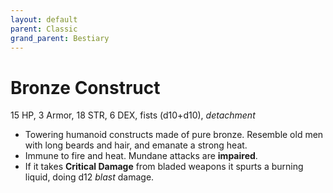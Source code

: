 ```yaml
---
layout: default
parent: Classic
grand_parent: Bestiary
---
```


# Bronze Construct

15 HP, 3 Armor, 18 STR, 6 DEX, fists (d10+d10), _detachment_

- Towering humanoid constructs made of pure bronze. Resemble old men with long beards and hair, and emanate a strong heat.
- Immune to fire and heat. Mundane attacks are __impaired__.
- If it takes **Critical Damage** from bladed weapons it spurts a burning liquid, doing d12 _blast_ damage.